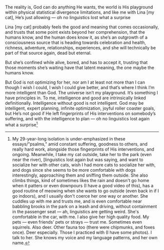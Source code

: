 The reality is, God can do anything He wants, the world is His playground within physical statistical divergence limitations, and like me with Lina [my cat], He’s just allowing — oh no linguistics lost what a surprise

Lina [my cat] probably feels the good and meaning that comes occasionally, and trusts that some point exists beyond her comprehension, that the humans know, and the human does know it, as she’s an outgrowth of a consciousness source that is heading towards celebration and health, richness, adventure, relationships, experiences, and she will technically be part of that source again, dead but eternal. 

But she’s confined while alive, bored, and has to accept it, trusting that those moments she’s waiting have that latent meaning, the one maybe the humans know.

But God is not optimizing for her, nor am I at least not more than I can though I wish I could, I wish I could give better, and that’s where I think I’m more intelligent than God. The universe isn’t my playground. It’s something I have principles in. To me, intelligence and good are intrinsically linked definitionally. Intelligence without good is not intelligent. God may be intelligent, expert planning, infinite optimization, joyful roller coaster goals, but He’s not good if He left fingerprints of His interventions on somebody’s suffering, and with the intelligence to plan — oh no linguistics lost again what a surprise[^1]

[^1]: My 29-year-long isolation is under-emphasized in these essays/"psalms," amid constant suffering, goodness to others, and really hard work, alongside those fingerprints of His interventions, and ongoing. Meanwhile, I take my cat outside, take her to the park (even near the river), [linguistics lost again but was saying, and want to socialize her with other cats, wish I had more cats to socialize her with, and dogs since she seems to be more comfortable with dogs interestingly, approaching them and sniffing them outside. She also climbs things, kind of sometimes likes the rain and doesn't go home when it patters or even downpours (I have a good video of this), has a good routine of meowing when she wants to go outside (even back in if I go indoors), and I usually don't coerce her one way or another. She cuddles up with me and trusts me, and is even comfortable near babbling brooks in the park on a leash and driving, without containment in the passenger seat — ah, linguistics are getting weird. She's comfortable in the car, with me. I also give her high quality food. My pets — even friends' pets or strays — trust me. Sometimes even squirrels. Also deer. Other fauna too (there were chipmunks, and foxes once). Deer especially. Those I practiced with (I have some photos). I talk to her. She knows my voice and my language patterns, and her own name. 

